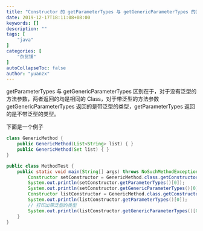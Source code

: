 ```yaml
---
title: "Constructor 的 getParameterTypes 与 getGenericParameterTypes 的区别"
date: 2019-12-17T18:11:08+08:00
keywords: []
description: ""
tags: [
    "java"
]
categories: [
    "杂货铺"
]
autoCollapseToc: false
author: "yuanzx"
---
```


getParameterTypes 与 getGenericParameterTypes 区别在于，对于没有泛型的方法参数，两者返回的均是相同的 Class，对于带泛型的方法参数 getGenericParameterTypes 返回的是带泛型的类型，getParameterTypes 返回的是不带泛型的类型。

下面是一个例子

```java
class GenericMethod {
    public GenericMethod(List<String> list) { }
    public GenericMethod(Set list) { }
}

public class MethodTest {
    public static void main(String[] args) throws NoSuchMethodException {
        Constructor setConstructor = GenericMethod.class.getConstructor(Set.class);
        System.out.println(setConstructor.getParameterTypes()[0]);         // interface java.util.Set
        System.out.println(setConstructor.getGenericParameterTypes()[0]);  // interface java.util.Set
        Constructor listConstructor = GenericMethod.class.getConstructor(List.class);
        System.out.println(listConstructor.getParameterTypes()[0]);        // interface java.util.List
        // 打印出带泛型的类型
        System.out.println(listConstructor.getGenericParameterTypes()[0]); // java.util.List<java.lang.String>
    }
}
```